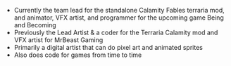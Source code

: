 - Currently the team lead for the standalone Calamity Fables terraria mod, and animator, VFX artist, and programmer for the upcoming game Being and Becoming
- Previously the Lead Artist & a coder for the Terraria Calamity mod and VFX artist for MrBeast Gaming
- Primarily a digital artist that can do pixel art and animated sprites
- Also does code for games from time to time

<!---
IbanPlay/IbanPlay is a ✨ special ✨ repository because its `README.md` (this file) appears on your GitHub profile.
You can click the Preview link to take a look at your changes.
--->
